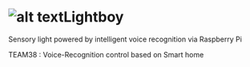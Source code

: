 
# ![alt text](http://url/to/logo.png)Lightboy

Sensory light powered by intelligent voice recognition via Raspberry Pi

TEAM38 : Voice-Recognition control based on Smart home

